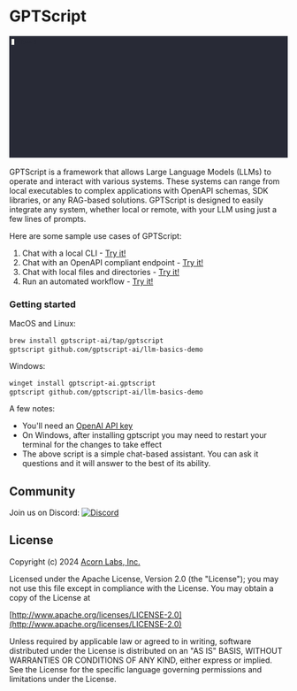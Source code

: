 # GPTScript

![Demo](docs/static/img/demo.gif)

GPTScript is a framework that allows Large Language Models (LLMs) to operate and interact with various systems. These systems can range from local executables to complex applications with OpenAPI schemas, SDK libraries, or any RAG-based solutions. GPTScript is designed to easily integrate any system, whether local or remote, with your LLM using just a few lines of prompts.

Here are some sample use cases of GPTScript:
1. Chat with a local CLI - [Try it!](https://docs.gptscript.ai/examples/cli)
2. Chat with an OpenAPI compliant endpoint - [Try it!](https://docs.gptscript.ai/examples/api)
3. Chat with local files and directories - [Try it!](https://docs.gptscript.ai/examples/local-files)
4. Run an automated workflow - [Try it!](https://docs.gptscript.ai/examples/workflow)


### Getting started
MacOS and Linux:
```
brew install gptscript-ai/tap/gptscript 
gptscript github.com/gptscript-ai/llm-basics-demo
```

Windows:
```
winget install gptscript-ai.gptscript
gptscript github.com/gptscript-ai/llm-basics-demo
```

A few notes:
- You'll need an [OpenAI API key](https://help.openai.com/en/articles/4936850-where-do-i-find-my-openai-api-key)
- On Windows, after installing gptscript you may need to restart your terminal for the changes to take effect
- The above script is a simple chat-based assistant. You can ask it questions and it will answer to the best of its ability.

## Community

Join us on Discord: [![Discord](https://img.shields.io/discord/1204558420984864829?label=Discord)](https://discord.gg/9sSf4UyAMC)

## License

Copyright (c) 2024 [Acorn Labs, Inc.](http://acorn.io)

Licensed under the Apache License, Version 2.0 (the "License");
you may not use this file except in compliance with the License.
You may obtain a copy of the License at

[http://www.apache.org/licenses/LICENSE-2.0](http://www.apache.org/licenses/LICENSE-2.0)

Unless required by applicable law or agreed to in writing, software
distributed under the License is distributed on an "AS IS" BASIS,
WITHOUT WARRANTIES OR CONDITIONS OF ANY KIND, either express or implied.
See the License for the specific language governing permissions and
limitations under the License.
